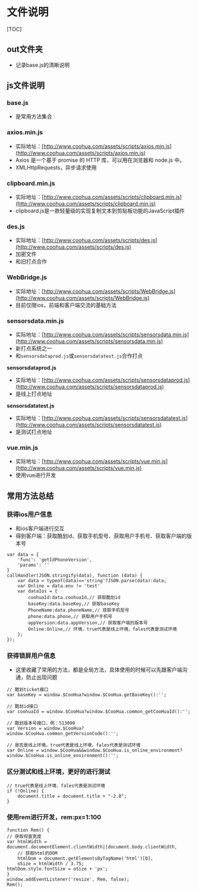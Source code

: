 # 文件说明

[TOC]

## out文件夹

* 记录base.js的清晰说明

## js文件说明

### base.js

* 是常用方法集合

### axios.min.js

* 实际地址：[http://www.coohua.com/assets/scripts/axios.min.js](http://www.coohua.com/assets/scripts/axios.min.js)
* Axios 是一个基于 promise 的 HTTP 库，可以用在浏览器和 node.js 中。
* XMLHttpRequests，异步请求使用

### clipboard.min.js

* 实际地址：[http://www.coohua.com/assets/scripts/clipboard.min.js](http://www.coohua.com/assets/scripts/clipboard.min.js)
* clipboard.js是一款轻量级的实现复制文本到剪贴板功能的JavaScript插件

### des.js

* 实际地址：[http://www.coohua.com/assets/scripts/des.js](http://www.coohua.com/assets/scripts/des.js)
* 加密文件
* 和旧打点合作

### WebBridge.js

* 实际地址：[http://www.coohua.com/assets/scripts/WebBridge.js](http://www.coohua.com/assets/scripts/WebBridge.js)
* 目前仅限ios，前端和客户端交流的基础方法

### sensorsdata.min.js

* 实际地址：[http://www.coohua.com/assets/scripts/sensorsdata.min.js](http://www.coohua.com/assets/scripts/sensorsdata.min.js)
* 新打点系统之一
* 和`sensorsdataprod.js`或`sensorsdatatest.js`合作打点

**sensorsdataprod.js**

* 实际地址：[http://www.coohua.com/assets/scripts/sensorsdataprod.js](http://www.coohua.com/assets/scripts/sensorsdataprod.js)
* 是线上打点地址

**sensorsdatatest.js**

* 实际地址：[http://www.coohua.com/assets/scripts/sensorsdatatest.js](http://www.coohua.com/assets/scripts/sensorsdatatest.js)
* 是测试打点地址

### vue.min.js

* 实际地址：[http://www.coohua.com/assets/scripts/vue.min.js](http://www.coohua.com/assets/scripts/vue.min.js)
* 使用vue进行开发

## 常用方法总结

### 获得ios用户信息

* 和ios客户端进行交互
* 得到客户端：获取酷划id、获取手机型号、获取用户手机号、获取客户端的版本号

```
var data = {
    'func': 'getIdPhoneVersion',
    'params': ''
}
callHandler(JSON.stringify(data), function (data) {
    var data = typeof(data)=='string'?JSON.parse(data):data;
    var Online = data.env != 'test'
    var dataIos = {
        coohuaId:data.coohuaId,// 获取酷划id
        baseKey:data.baseKey,// 获取baseKey
        PhoneName:data.phoneName,// 获取手机型号
        phone:data.phone,// 获取用户手机号
        appVersion:data.appVersion,// 获取客户端的版本号
        Online:Online,// 环境，true代表是线上环境，fales代表是测试环境
    };
});
```

### 获得锁屏用户信息

* 这里收藏了常用的方法，都是全局方法，具体使用的时候可以先跟客户端沟通，防止出现问题

```
// 酷划ticket接口
var baseKey = window.$CooHua?window.$CooHua.getBaseKey():'';

// 酷划id接口
var coohuaId = window.$CooHua?window.$CooHua.common_getCooHuaId():'';

// 酷划版本号接口，例：513000
var Version = window.$CooHua?window.$CooHua.common_getVersionCode():'';

// 是否是线上环境，true代表是线上环境，fales代表是测试环境
var Online = window.$CooHua&&window.$CooHua.is_online_environment?window.$CooHua.is_online_environment():'';

```

### 区分测试和线上环境，更好的进行测试

```
// true代表是线上环境，fales代表是测试环境
if (!Online) {
    document.title = document.title + "-2.0";
}
```

### 使用rem进行开发，rem:px=1:100

```
function Rem() {
// 获取视窗宽度
var htmlWidth = document.documentElement.clientWidth||document.body.clientWidth,
	// 获取html的DOM
	htmlDom = document.getElementsByTagName('html')[0],
    oSize = htmlWidth / 3.75;
htmlDom.style.fontSize = oSize + 'px';
}
window.addEventListener('resize', Rem, false);
Rem();
```

